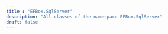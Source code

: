 ```yaml
---
title : "EFBox.SqlServer"
description: "All classes of the namespace EFBox.SqlServer"
draft: false
---
```

